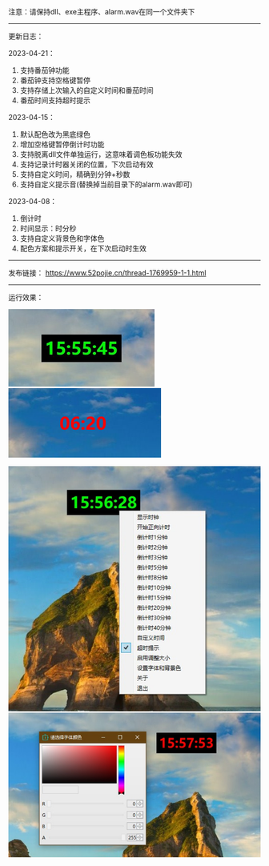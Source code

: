 注意：请保持dll、exe主程序、alarm.wav在同一个文件夹下

------

更新日志：

2023-04-21：
1. 支持番茄钟功能
2. 番茄钟支持空格键暂停
3. 支持存储上次输入的自定义时间和番茄时间
4. 番茄时间支持超时提示

2023-04-15：

1. 默认配色改为黑底绿色
2. 增加空格键暂停倒计时功能
3. 支持脱离dll文件单独运行，这意味着调色板功能失效
4. 支持记录计时器关闭的位置，下次启动有效
5. 支持自定义时间，精确到分钟+秒数
6. 支持自定义提示音(替换掉当前目录下的alarm.wav即可)

2023-04-08：

1. 倒计时
2. 时间显示：时分秒
3. 支持自定义背景色和字体色
4. 配色方案和提示开关，在下次启动时生效

------

发布链接：
https://www.52pojie.cn/thread-1769959-1-1.html

------

运行效果：

![1](1.jpg) ![3](3.png)

![2](2.jpg)  ![4](4.jpg)
